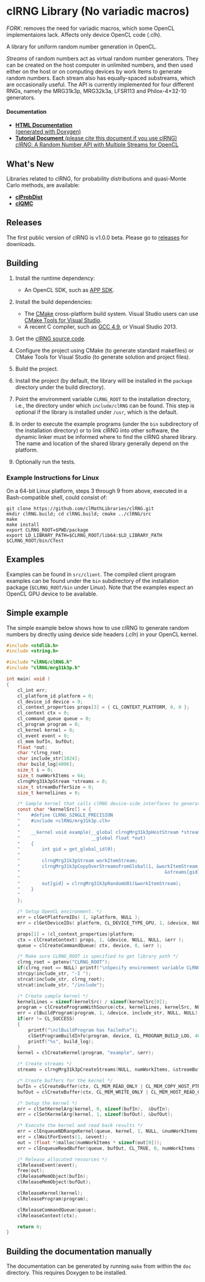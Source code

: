 # clRNG Library (No variadic macros)

*FORK*: removes the need for variadic macros, which some OpenCL implementaions lack.
Affects only device OpenCL code (.clh).

A library for uniform random number generation in OpenCL.

*Streams* of random numbers act as virtual random number generators.
They can be created on the host computer in unlimited numbers, and then used 
either on the host or on computing devices by work items to generate random numbers.
Each stream also has equally-spaced substreams, which are occasionally useful.
The API is currently implemented for four different RNGs, namely the 
MRG31k3p, MRG32k3a, LFSR113 and Philox-4×32-10 generators.

#### Documentation

- [**HTML Documentation**  
  (generated with Doxygen)](http://clmathlibraries.github.io/clRNG/htmldocs/index.html)
- [**Tutorial Document** (please cite this document if you use clRNG)  
  *clRNG*: A Random Number API with Multiple Streams for OpenCL](http://clmathlibraries.github.io/clRNG/docs/clrng-api.pdf)

## What's New

Libraries related to clRNG, for probability distributions and quasi-Monte Carlo methods, are available:
 - [**clProbDist**](https://github.com/umontreal-simul/clProbDist)
 - [**clQMC**](https://github.com/umontreal-simul/clQMC)

## Releases

The first public version of clRNG is v1.0.0 beta. Please go to [releases](https://github.com/clMathLibraries/clRNG/releases) for downloads.

## Building

1.  Install the runtime dependency:

      - An OpenCL SDK, such as [APP SDK](http://developer.amd.com/tools-and-sdks/opencl-zone/amd-accelerated-parallel-processing-app-sdk/).

2.  Install the build dependencies:

      - The [CMake](http://www.cmake.org/) cross-platform build system.
        Visual Studio users can use [CMake Tools for Visual Studio](https://cmaketools.codeplex.com/).
      - A recent C compiler, such as [GCC 4.9](https://gcc.gnu.org/), or Visual Studio 2013.

3.  Get the [clRNG source code](https://github.com/clMathLibraries/clRNG).

4.  Configure the project using CMake (to generate standard makefiles) or
    CMake Tools for Visual Studio (to generate solution and project files).

5.  Build the project.

6.  Install the project (by default, the library will be installed in the
    `package` directory under the build directory).

7.  Point the environment variable `CLRNG_ROOT` to the installation directory,
    i.e., the directory under which `include/clRNG` can be found.
    This step is optional if the library is installed under `/usr`, which is
    the default.

8.  In order to execute the example programs (under the `bin` subdirectory of
    the installation directory) or to link clRNG into other software, the
    dynamic linker must be informed where to find the clRNG shared library.
    The name and location of the shared library generally depend on the platform.

9.  Optionally run the tests.

### Example Instructions for Linux

On a 64-bit Linux platform, steps 3 through 9 from above, executed in a
Bash-compatible shell, could consist of:

    git clone https://github.com/clMathLibraries/clRNG.git
    mkdir clRNG.build; cd clRNG.build; cmake ../clRNG/src
    make
    make install
    export CLRNG_ROOT=$PWD/package
    export LD_LIBRARY_PATH=$CLRNG_ROOT/lib64:$LD_LIBRARY_PATH
    $CLRNG_ROOT/bin/CTest

## Examples

Examples can be found in `src/client`.
The compiled client program examples can be found under the `bin` subdirectory
of the installation package (`$CLRNG_ROOT/bin` under Linux).
Note that the examples expect an OpenCL GPU device to be available.

## Simple example

The simple example below shows how to use clRNG to generate random numbers 
by directly using device side headers (.clh) in your OpenCL kernel.

```c
#include <stdlib.h>
#include <string.h>

#include "clRNG/clRNG.h"
#include "clRNG/mrg31k3p.h"

int main( void )
{
    cl_int err;
    cl_platform_id platform = 0;
    cl_device_id device = 0;
    cl_context_properties props[3] = { CL_CONTEXT_PLATFORM, 0, 0 };
    cl_context ctx = 0;
    cl_command_queue queue = 0;
    cl_program program = 0;
    cl_kernel kernel = 0;
    cl_event event = 0;
    cl_mem bufIn, bufOut;
    float *out;
    char *clrng_root;
    char include_str[1024];
    char build_log[4096];
    size_t i = 0;
    size_t numWorkItems = 64;
    clrngMrg31k3pStream *streams = 0;
    size_t streamBufferSize = 0;
    size_t kernelLines = 0;

    /* Sample kernel that calls clRNG device-side interfaces to generate random numbers */
    const char *kernelSrc[] = {
    "    #define CLRNG_SINGLE_PRECISION                                   \n",
    "    #include <clRNG/mrg31k3p.clh>                                    \n",
    "                                                                     \n",
    "    __kernel void example(__global clrngMrg31k3pHostStream *streams, \n",
    "                          __global float *out)                       \n",
    "    {                                                                \n",
    "        int gid = get_global_id(0);                                  \n",
    "                                                                     \n",
    "        clrngMrg31k3pStream workItemStream;                          \n",
    "        clrngMrg31k3pCopyOverStreamsFromGlobal(1, &workItemStream,   \n",
    "                                                     &streams[gid]); \n",
    "                                                                     \n",
    "        out[gid] = clrngMrg31k3pRandomU01(&workItemStream);          \n",
    "    }                                                                \n",
    "                                                                     \n",
    };

    /* Setup OpenCL environment. */
    err = clGetPlatformIDs( 1, &platform, NULL );
    err = clGetDeviceIDs( platform, CL_DEVICE_TYPE_GPU, 1, &device, NULL );

    props[1] = (cl_context_properties)platform;
    ctx = clCreateContext( props, 1, &device, NULL, NULL, &err );
    queue = clCreateCommandQueue( ctx, device, 0, &err );

    /* Make sure CLRNG_ROOT is specified to get library path */
    clrng_root = getenv("CLRNG_ROOT");
    if(clrng_root == NULL) printf("\nSpecify environment variable CLRNG_ROOT as described\n");
    strcpy(include_str, "-I ");
    strcat(include_str, clrng_root);
    strcat(include_str, "/include");

    /* Create sample kernel */
    kernelLines = sizeof(kernelSrc) / sizeof(kernelSrc[0]);
    program = clCreateProgramWithSource(ctx, kernelLines, kernelSrc, NULL, &err);
    err = clBuildProgram(program, 1, &device, include_str, NULL, NULL);
    if(err != CL_SUCCESS)
    {
        printf("\nclBuildProgram has failed\n");
        clGetProgramBuildInfo(program, device, CL_PROGRAM_BUILD_LOG, 4096, build_log, NULL);
        printf("%s", build_log);
    }
    kernel = clCreateKernel(program, "example", &err);

    /* Create streams */
    streams = clrngMrg31k3pCreateStreams(NULL, numWorkItems, &streamBufferSize, (clrngStatus *)&err);

    /* Create buffers for the kernel */
    bufIn = clCreateBuffer(ctx, CL_MEM_READ_ONLY | CL_MEM_COPY_HOST_PTR, streamBufferSize, streams, &err);
    bufOut = clCreateBuffer(ctx, CL_MEM_WRITE_ONLY | CL_MEM_HOST_READ_ONLY, numWorkItems * sizeof(cl_float), NULL, &err);

    /* Setup the kernel */
    err = clSetKernelArg(kernel, 0, sizeof(bufIn),  &bufIn);
    err = clSetKernelArg(kernel, 1, sizeof(bufOut), &bufOut);

    /* Execute the kernel and read back results */
    err = clEnqueueNDRangeKernel(queue, kernel, 1, NULL, &numWorkItems, NULL, 0, NULL, &event);
    err = clWaitForEvents(1, &event);
    out = (float *)malloc(numWorkItems * sizeof(out[0]));
    err = clEnqueueReadBuffer(queue, bufOut, CL_TRUE, 0, numWorkItems * sizeof(out[0]), out, 0, NULL, NULL);

    /* Release allocated resources */
    clReleaseEvent(event);
    free(out);
    clReleaseMemObject(bufIn);
    clReleaseMemObject(bufOut);

    clReleaseKernel(kernel);
    clReleaseProgram(program);

    clReleaseCommandQueue(queue);
    clReleaseContext(ctx);

    return 0;
}
```


## Building the documentation manually

The documentation can be generated by running `make` from within the `doc`
directory.  This requires Doxygen to be installed.
